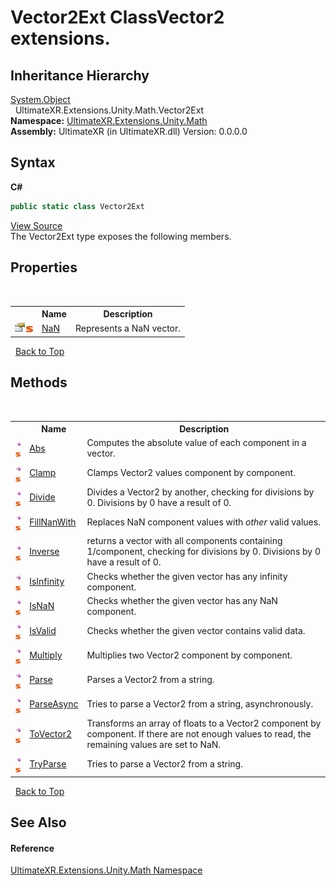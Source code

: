# Vector2Ext ClassVector2 extensions.


## Inheritance Hierarchy
<a href="https://docs.microsoft.com/dotnet/api/system.object" target="_blank" rel="noopener noreferrer">System.Object</a><br />&nbsp;&nbsp;UltimateXR.Extensions.Unity.Math.Vector2Ext<br />
**Namespace:**&nbsp;<a href="N_UltimateXR_Extensions_Unity_Math">UltimateXR.Extensions.Unity.Math</a><br />**Assembly:**&nbsp;UltimateXR (in UltimateXR.dll) Version: 0.0.0.0

## Syntax

**C#**<br />
``` C#
public static class Vector2Ext
```

<a href="UltimateXR/Scripts/Extensions/Unity/Math/Vector2Ext.cs" rel="noopener noreferrer" title="View the source code">View Source</a><br />
The Vector2Ext type exposes the following members.


## Properties
&nbsp;<table><tr><th></th><th>Name</th><th>Description</th></tr><tr><td>![Public property](media/pubproperty.gif "Public property")![Static member](media/static.gif "Static member")</td><td><a href="P_UltimateXR_Extensions_Unity_Math_Vector2Ext_NaN">NaN</a></td><td>
Represents a NaN vector.</td></tr></table>&nbsp;
<a href="#vector2ext-class">Back to Top</a>

## Methods
&nbsp;<table><tr><th></th><th>Name</th><th>Description</th></tr><tr><td>![Public method](media/pubmethod.gif "Public method")![Static member](media/static.gif "Static member")</td><td><a href="M_UltimateXR_Extensions_Unity_Math_Vector2Ext_Abs">Abs</a></td><td>
Computes the absolute value of each component in a vector.</td></tr><tr><td>![Public method](media/pubmethod.gif "Public method")![Static member](media/static.gif "Static member")</td><td><a href="M_UltimateXR_Extensions_Unity_Math_Vector2Ext_Clamp">Clamp</a></td><td>
Clamps Vector2 values component by component.</td></tr><tr><td>![Public method](media/pubmethod.gif "Public method")![Static member](media/static.gif "Static member")</td><td><a href="M_UltimateXR_Extensions_Unity_Math_Vector2Ext_Divide">Divide</a></td><td>
Divides a Vector2 by another, checking for divisions by 0. Divisions by 0 have a result of 0.</td></tr><tr><td>![Public method](media/pubmethod.gif "Public method")![Static member](media/static.gif "Static member")</td><td><a href="M_UltimateXR_Extensions_Unity_Math_Vector2Ext_FillNanWith">FillNanWith</a></td><td>
Replaces NaN component values with *other* valid values.</td></tr><tr><td>![Public method](media/pubmethod.gif "Public method")![Static member](media/static.gif "Static member")</td><td><a href="M_UltimateXR_Extensions_Unity_Math_Vector2Ext_Inverse">Inverse</a></td><td>
returns a vector with all components containing 1/component, checking for divisions by 0. Divisions by 0 have a result of 0.</td></tr><tr><td>![Public method](media/pubmethod.gif "Public method")![Static member](media/static.gif "Static member")</td><td><a href="M_UltimateXR_Extensions_Unity_Math_Vector2Ext_IsInfinity">IsInfinity</a></td><td>
Checks whether the given vector has any infinity component.</td></tr><tr><td>![Public method](media/pubmethod.gif "Public method")![Static member](media/static.gif "Static member")</td><td><a href="M_UltimateXR_Extensions_Unity_Math_Vector2Ext_IsNaN">IsNaN</a></td><td>
Checks whether the given vector has any NaN component.</td></tr><tr><td>![Public method](media/pubmethod.gif "Public method")![Static member](media/static.gif "Static member")</td><td><a href="M_UltimateXR_Extensions_Unity_Math_Vector2Ext_IsValid">IsValid</a></td><td>
Checks whether the given vector contains valid data.</td></tr><tr><td>![Public method](media/pubmethod.gif "Public method")![Static member](media/static.gif "Static member")</td><td><a href="M_UltimateXR_Extensions_Unity_Math_Vector2Ext_Multiply">Multiply</a></td><td>
Multiplies two Vector2 component by component.</td></tr><tr><td>![Public method](media/pubmethod.gif "Public method")![Static member](media/static.gif "Static member")</td><td><a href="M_UltimateXR_Extensions_Unity_Math_Vector2Ext_Parse">Parse</a></td><td>
Parses a Vector2 from a string.</td></tr><tr><td>![Public method](media/pubmethod.gif "Public method")![Static member](media/static.gif "Static member")</td><td><a href="M_UltimateXR_Extensions_Unity_Math_Vector2Ext_ParseAsync">ParseAsync</a></td><td>
Tries to parse a Vector2 from a string, asynchronously.</td></tr><tr><td>![Public method](media/pubmethod.gif "Public method")![Static member](media/static.gif "Static member")</td><td><a href="M_UltimateXR_Extensions_Unity_Math_Vector2Ext_ToVector2">ToVector2</a></td><td>
Transforms an array of floats to a Vector2 component by component. If there are not enough values to read, the remaining values are set to NaN.</td></tr><tr><td>![Public method](media/pubmethod.gif "Public method")![Static member](media/static.gif "Static member")</td><td><a href="M_UltimateXR_Extensions_Unity_Math_Vector2Ext_TryParse">TryParse</a></td><td>
Tries to parse a Vector2 from a string.</td></tr></table>&nbsp;
<a href="#vector2ext-class">Back to Top</a>

## See Also


#### Reference
<a href="N_UltimateXR_Extensions_Unity_Math">UltimateXR.Extensions.Unity.Math Namespace</a><br />
